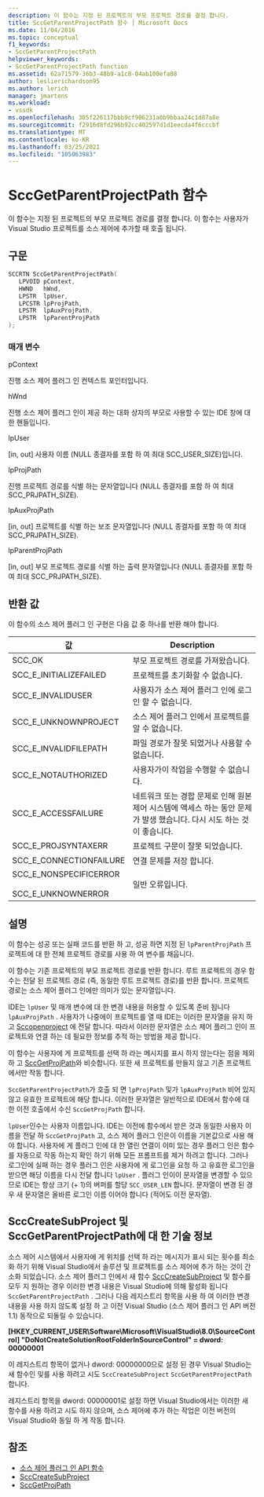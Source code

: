 ```yaml
---
description: 이 함수는 지정 된 프로젝트의 부모 프로젝트 경로를 결정 합니다.
title: SccGetParentProjectPath 함수 | Microsoft Docs
ms.date: 11/04/2016
ms.topic: conceptual
f1_keywords:
- SccGetParentProjectPath
helpviewer_keywords:
- SccGetParentProjectPath function
ms.assetid: 62a71579-36b3-48b9-a1c8-04ab100efa08
author: leslierichardson95
ms.author: lerich
manager: jmartens
ms.workload:
- vssdk
ms.openlocfilehash: 305f226117bbb9cf906231a0b9bbaa24c1d87a8e
ms.sourcegitcommit: f2916d8fd296b92cc402597d1d1eecda4f6cccbf
ms.translationtype: MT
ms.contentlocale: ko-KR
ms.lasthandoff: 03/25/2021
ms.locfileid: "105063983"
---
```

# <a name="sccgetparentprojectpath-function"></a>SccGetParentProjectPath 함수
이 함수는 지정 된 프로젝트의 부모 프로젝트 경로를 결정 합니다. 이 함수는 사용자가 Visual Studio 프로젝트를 소스 제어에 추가할 때 호출 됩니다.

## <a name="syntax"></a>구문

```cpp
SCCRTN SccGetParentProjectPath(
   LPVOID pContext,
   HWND   hWnd,
   LPSTR  lpUser,
   LPCSTR lpProjPath,
   LPSTR  lpAuxProjPath,
   LPSTR  lpParentProjPath
);
```

### <a name="parameters"></a>매개 변수
 pContext

진행 소스 제어 플러그 인 컨텍스트 포인터입니다.

 hWnd

진행 소스 제어 플러그 인이 제공 하는 대화 상자의 부모로 사용할 수 있는 IDE 창에 대 한 핸들입니다.

 lpUser

[in, out] 사용자 이름 (NULL 종결자를 포함 하 여 최대 SCC_USER_SIZE)입니다.

 lpProjPath

진행 프로젝트 경로를 식별 하는 문자열입니다 (NULL 종결자를 포함 하 여 최대 SCC_PRJPATH_SIZE).

 lpAuxProjPath

[in, out] 프로젝트를 식별 하는 보조 문자열입니다 (NULL 종결자를 포함 하 여 최대 SCC_PRJPATH_SIZE).

 lpParentProjPath

[in, out] 부모 프로젝트 경로를 식별 하는 출력 문자열입니다 (NULL 종결자를 포함 하 여 최대 SCC_PRJPATH_SIZE).

## <a name="return-value"></a>반환 값
 이 함수의 소스 제어 플러그 인 구현은 다음 값 중 하나를 반환 해야 합니다.

|값|Description|
|-----------|-----------------|
|SCC_OK|부모 프로젝트 경로를 가져왔습니다.|
|SCC_E_INITIALIZEFAILED|프로젝트를 초기화할 수 없습니다.|
|SCC_E_INVALIDUSER|사용자가 소스 제어 플러그 인에 로그인 할 수 없습니다.|
|SCC_E_UNKNOWNPROJECT|소스 제어 플러그 인에서 프로젝트를 알 수 없습니다.|
|SCC_E_INVALIDFILEPATH|파일 경로가 잘못 되었거나 사용할 수 없습니다.|
|SCC_E_NOTAUTHORIZED|사용자가이 작업을 수행할 수 없습니다.|
|SCC_E_ACCESSFAILURE|네트워크 또는 경합 문제로 인해 원본 제어 시스템에 액세스 하는 동안 문제가 발생 했습니다. 다시 시도 하는 것이 좋습니다.|
|SCC_E_PROJSYNTAXERR|프로젝트 구문이 잘못 되었습니다.|
|SCC_E_CONNECTIONFAILURE|연결 문제를 저장 합니다.|
|SCC_E_NONSPECIFICERROR<br /><br /> SCC_E_UNKNOWNERROR|일반 오류입니다.|

## <a name="remarks"></a>설명
 이 함수는 성공 또는 실패 코드를 반환 하 고, 성공 하면 지정 된 `lpParentProjPath` 프로젝트에 대 한 전체 프로젝트 경로를 사용 하 여 변수를 채웁니다.

 이 함수는 기존 프로젝트의 부모 프로젝트 경로를 반환 합니다. 루트 프로젝트의 경우 함수는 전달 된 프로젝트 경로 (즉, 동일한 루트 프로젝트 경로)를 반환 합니다. 프로젝트 경로는 소스 제어 플러그 인에만 의미가 있는 문자열입니다.

 IDE는 `lpUser` 및 매개 변수에 대 한 변경 내용을 허용할 수 있도록 준비 됩니다 `lpAuxProjPath` . 사용자가 나중에이 프로젝트를 열 때 IDE는 이러한 문자열을 유지 하 고 [Sccopenproject](../extensibility/sccopenproject-function.md) 에 전달 합니다. 따라서 이러한 문자열은 소스 제어 플러그 인이 프로젝트와 연결 하는 데 필요한 정보를 추적 하는 방법을 제공 합니다.

 이 함수는 사용자에 게 프로젝트를 선택 하 라는 메시지를 표시 하지 않는다는 점을 제외 하 고 [SccGetProjPath](../extensibility/sccgetprojpath-function.md)와 비슷합니다. 또한 새 프로젝트를 만들지 않고 기존 프로젝트 에서만 작동 합니다.

 `SccGetParentProjectPath`가 호출 되 면 `lpProjPath` 및가 `lpAuxProjPath` 비어 있지 않고 유효한 프로젝트에 해당 합니다. 이러한 문자열은 일반적으로 IDE에서 함수에 대 한 이전 호출에서 수신 `SccGetProjPath` 합니다.

 `lpUser`인수는 사용자 이름입니다. IDE는 이전에 함수에서 받은 것과 동일한 사용자 이름을 전달 하 `SccGetProjPath` 고, 소스 제어 플러그 인은이 이름을 기본값으로 사용 해야 합니다. 사용자에 게 플러그 인에 대 한 열린 연결이 이미 있는 경우 플러그 인은 함수를 자동으로 작동 하는지 확인 하기 위해 모든 프롬프트를 제거 하려고 합니다. 그러나 로그인에 실패 하는 경우 플러그 인은 사용자에 게 로그인을 요청 하 고 유효한 로그인을 받으면 해당 이름을 다시 전달 합니다 `lpUser` . 플러그 인이이 문자열을 변경할 수 있으므로 IDE는 항상 크기 (+ 1)의 버퍼를 할당 `SCC_USER_LEN` 합니다. 문자열이 변경 된 경우 새 문자열은 올바른 로그인 이름 이어야 합니다 (적어도 이전 문자열).

## <a name="technical-notes-for-scccreatesubproject-and-sccgetparentprojectpath"></a>SccCreateSubProject 및 SccGetParentProjectPath에 대 한 기술 정보
 소스 제어 시스템에서 사용자에 게 위치를 선택 하 라는 메시지가 표시 되는 횟수를 최소화 하기 위해 Visual Studio에서 솔루션 및 프로젝트를 소스 제어에 추가 하는 것이 간소화 되었습니다. 소스 제어 플러그 인에서 새 함수 [SccCreateSubProject](../extensibility/scccreatesubproject-function.md) 및 함수를 모두 지 원하는 경우 이러한 변경 내용은 Visual Studio에 의해 활성화 됩니다 `SccGetParentProjectPath` . 그러나 다음 레지스트리 항목을 사용 하 여 이러한 변경 내용을 사용 하지 않도록 설정 하 고 이전 Visual Studio (소스 제어 플러그 인 API 버전 1.1) 동작으로 되돌릴 수 있습니다.

 **[HKEY_CURRENT_USER\Software\Microsoft\VisualStudio\8.0\SourceControl] "DoNotCreateSolutionRootFolderInSourceControl" = dword: 00000001**

 이 레지스트리 항목이 없거나 dword: 00000000으로 설정 된 경우 Visual Studio는 새 함수인 및를 사용 하려고 시도 `SccCreateSubProject` `SccGetParentProjectPath` 합니다.

 레지스트리 항목을 dword: 00000001로 설정 하면 Visual Studio에서는 이러한 새 함수를 사용 하려고 시도 하지 않으며, 소스 제어에 추가 하는 작업은 이전 버전의 Visual Studio와 동일 하 게 작동 합니다.

## <a name="see-also"></a>참조
- [소스 제어 플러그 인 API 함수](../extensibility/source-control-plug-in-api-functions.md)
- [SccCreateSubProject](../extensibility/scccreatesubproject-function.md)
- [SccGetProjPath](../extensibility/sccgetprojpath-function.md)

